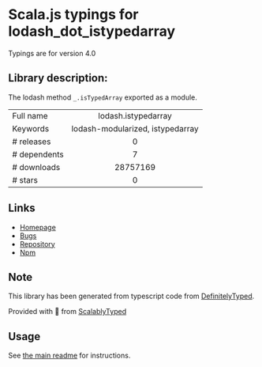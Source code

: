 
# Scala.js typings for lodash_dot_istypedarray

Typings are for version 4.0

## Library description:
The lodash method `_.isTypedArray` exported as a module.

|                    |                 |
| ------------------ | :-------------: |
| Full name          | lodash.istypedarray |
| Keywords           | lodash-modularized, istypedarray |
| # releases         | 0 |
| # dependents       | 7 |
| # downloads        | 28757169 |
| # stars            | 0 |

## Links
- [Homepage](https://lodash.com/)
- [Bugs](https://github.com/lodash/lodash/issues)
- [Repository](https://github.com/lodash/lodash)
- [Npm](https://www.npmjs.com/package/lodash.istypedarray)
    


## Note
This library has been generated from typescript code from [DefinitelyTyped](https://definitelytyped.org).

Provided with :purple_heart: from [ScalablyTyped](https://github.com/oyvindberg/ScalablyTyped)

## Usage
See [the main readme](../../readme.md) for instructions.


